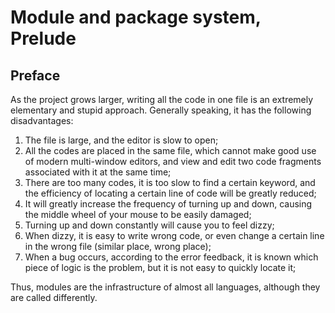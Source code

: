 # Module and package system, Prelude

## Preface

As the project grows larger, writing all the code in one file is an extremely elementary and stupid approach. Generally speaking, it has the following disadvantages:

1. The file is large, and the editor is slow to open;
2. All the codes are placed in the same file, which cannot make good use of modern multi-window editors, and view and edit two code fragments associated with it at the same time;
3. There are too many codes, it is too slow to find a certain keyword, and the efficiency of locating a certain line of code will be greatly reduced;
4. It will greatly increase the frequency of turning up and down, causing the middle wheel of your mouse to be easily damaged;
5. Turning up and down constantly will cause you to feel dizzy;
6. When dizzy, it is easy to write wrong code, or even change a certain line in the wrong file (similar place, wrong place);
7. When a bug occurs, according to the error feedback, it is known which piece of logic is the problem, but it is not easy to quickly locate it;

Thus, modules are the infrastructure of almost all languages, although they are called differently.
